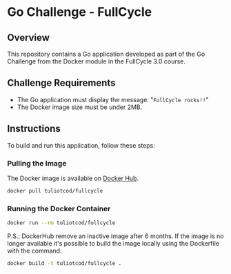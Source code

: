 # Go Challenge - FullCycle

## Overview

This repository contains a Go application developed as part of the Go Challenge from the Docker module in the FullCycle 3.0 course.

## Challenge Requirements

- The Go application must display the message: "`FullCycle rocks!!`"
- The Docker image size must be under 2MB.

## Instructions

To build and run this application, follow these steps:

### Pulling the Image

The Docker image is available on [Docker Hub](https://hub.docker.com/r/tuliotcod/fullcycle).

```bash
docker pull tuliotcod/fullcycle
``` 

### Running the Docker Container

```bash
docker run --rm tuliotcod/fullcycle
```

P.S.: DockerHub remove an inactive image after 6 months. If the image is no longer available it's possible to build the image locally using the Dockerfile with the command: 

```bash
docker build -t tuliotcod/fullcycle .
```
